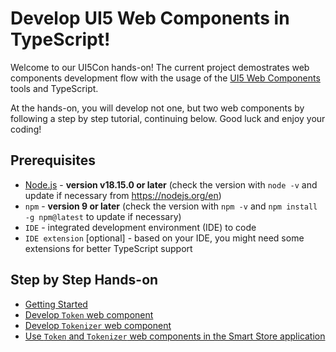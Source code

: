 # Develop UI5 Web Components in TypeScript!


Welcome to our UI5Con hands-on! The current project demostrates web components development flow with the usage of the [UI5 Web Components](https://github.com/SAP/ui5-webcomponents) tools and TypeScript.

At the hands-on, you will develop not one, but two web components by following a step by step tutorial, continuing below.
Good luck and enjoy your coding!


## Prerequisites
- [Node.js](https://nodejs.org/) - **version v18.15.0 or later** (check the version with `node -v` and update if necessary from https://nodejs.org/en)
- `npm` - **version 9 or later** (check the version with `npm -v` and `npm install -g npm@latest` to update if necessary)
- `IDE` - integrated development environment (IDE) to code
- `IDE extension` [optional] - based on your IDE, you might need some extensions for better TypeScript support


## Step by Step Hands-on

- [Getting Started](./docs/1_Getting_Started.md)
- [Develop `Token` web component](./docs/2_Develop_Token.md)
- [Develop `Tokenizer` web component](./docs/3_Develop_Tokenizer.md)
- [Use `Token` and `Tokenizer` web components in the Smart Store application](./docs/4_Use_in_Smart_Store_app.md)
